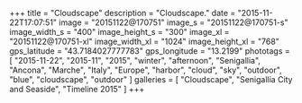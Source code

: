 +++
title = "Cloudscape"
description = "Cloudscape."
date = "2015-11-22T17:07:51"
image = "20151122@170751"
image_s = "20151122@170751-s"
image_width_s = "400"
image_height_s = "300"
image_xl = "20151122@170751-xl"
image_width_xl = "1024"
image_height_xl = "768"
gps_latitude = "43.7184027777783"
gps_longitude = "13.2199"
phototags = [ "2015-11-22", "2015-11", "2015", "winter", "afternoon", "Senigallia", "Ancona", "Marche", "Italy", "Europe", "harbor", "cloud", "sky", "outdoor", "blue", "cloudscape", "outdoor" ]
galleries = [ "Cloudscape", "Senigallia City and Seaside", "Timeline 2015" ]
+++
